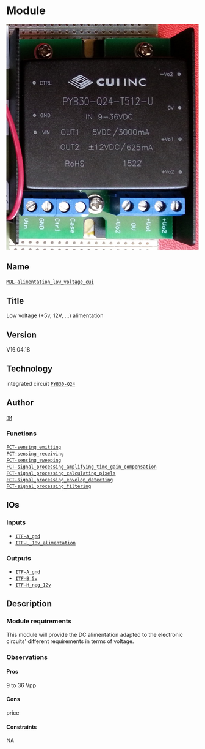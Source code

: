 # Module
![](viewme.jpg)

## Name
[`MDL-alimentation_low_voltage_cui`]()

## Title
Low voltage (+5v, 12V, ...) alimentation

## Version  
V16.04.18  

## Technology

integrated circuit [`PYB30-Q24`](http://www.cui.com/product/resource/pyb30-u.pdf)   

## Author
[`BM`](../../contributors/CTB-bm)  

### Functions 
[`FCT-sensing_emitting`](../../functions/FCT-sensing_emitting)  
[`FCT-sensing_receiving`](../../functions/FCT-sensing_receiving)  
[`FCT-sensing_sweeping`](../../functions/FCT-sensing_sweeping)  
[`FCT-signal_processing_amplifying_time_gain_compensation`](../../functions/FCT-signal_processing_amplifying_time_gain_compensation)  
[`FCT-signal_processing_calculating_pixels`](../../functions/FCT-signal_processing_calculating_pixels)  
[`FCT-signal_processing_envelop_detecting`](../../functions/FCT-signal_processing_envelop_detecting)  
[`FCT-signal_processing_filtering`](../../functions/FCT-signal_processing_filtering)  

## IOs

### Inputs
* [`ITF-A_gnd`](../../interfaces/ITF-A_gnd)  
* [`ITF-L_18v_alimentation`](../../interfaces/ITF-L_18v_alimentation)    

### Outputs
* [`ITF-A_gnd`](../../interfaces/ITF-F_12v)  
* [`ITF-B_5v`](../../interfaces/ITF-29_5v)  
* [`ITF-H_neg_12v`](../../interfaces/ITF-H_neg_12v)    

## Description

### Module requirements
This module will provide the DC alimentation adapted to the electronic circuits' different requirements in terms of voltage.

### Observations

#### Pros
9 to 36 Vpp
#### Cons
price
#### Constraints
NA
